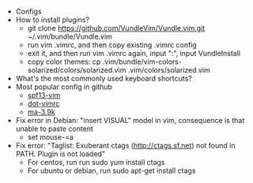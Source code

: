 * Configs
* How to install plugins?
  * git clone https://github.com/VundleVim/Vundle.vim.git ~/.vim/bundle/Vundle.vim
  * run vim .vimrc, and then copy existing .vimrc config
  * exit it, and then run vim .vimrc again, input ":", input VundleInstall
  * copy color themes: cp .vim/bundle/vim-colors-solarized/colors/solarized.vim  .vim/colors/solarized.vim
* What's the most commonly used keyboard shortcuts?
* Most popular config in github
  * [spf13-vim](https://github.com/spf13/spf13-vim)
  * [dot-vimrc](https://github.com/humiaozuzu/dot-vimrc)
  * [ma-3.9k](https://github.com/ma6174/vim)
* Fix error in Debian: "insert VISUAL" model in vim,  consequence is that unable to paste content
  * set mouse-=a
* Fix error: "Taglist: Exuberant ctags (http://ctags.sf.net) not found in PATH. Plugin is not loaded"
  * For centos, run  run sudo yum install ctags
  * For ubuntu or debian, run sudo apt-get install ctags